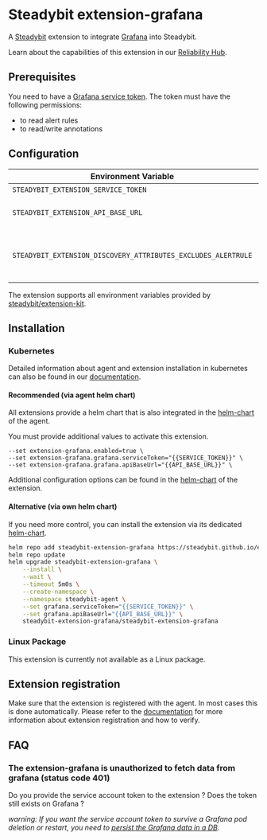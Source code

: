 # Steadybit extension-grafana

A [Steadybit](https://www.steadybit.com/) extension to integrate [Grafana](https://grafana.com/) into Steadybit.

Learn about the capabilities of this extension in our [Reliability Hub](https://hub.steadybit.com/extension/com.steadybit.extension_grafana).

## Prerequisites

You need to have a [Grafana service token](https://grafana.com/docs/grafana/latest/administration/service-accounts/#add-a-token-to-a-service-account-in-grafana). The token must have the following permissions:
- to read alert rules
- to read/write annotations

## Configuration

| Environment Variable                                          | Helm value                                | Meaning                                                                                                                    | Required | Default |
|---------------------------------------------------------------|-------------------------------------------|----------------------------------------------------------------------------------------------------------------------------|----------|---------|
| `STEADYBIT_EXTENSION_SERVICE_TOKEN`                           | `grafana.serviceToken`                    | Grafana Service Token                                                                                                      | yes      |         |
| `STEADYBIT_EXTENSION_API_BASE_URL`                            | `grafana.apiBaseUrl`                      | Grafana API Base URL (example: https://yourcompany.grafana.io)                                                             | yes      |         |
| `STEADYBIT_EXTENSION_DISCOVERY_ATTRIBUTES_EXCLUDES_ALERTRULE` | `discovery.attributes.excludes.alertrule` | List of Alert Rule Attributes which will be excluded during discovery. Checked by key equality and supporting trailing "*" | no       |         |


The extension supports all environment variables provided by [steadybit/extension-kit](https://github.com/steadybit/extension-kit#environment-variables).

## Installation

### Kubernetes

Detailed information about agent and extension installation in kubernetes can also be found in
our [documentation](https://docs.steadybit.com/install-and-configure/install-agent/install-on-kubernetes).

#### Recommended (via agent helm chart)

All extensions provide a helm chart that is also integrated in the
[helm-chart](https://github.com/steadybit/helm-charts/tree/main/charts/steadybit-agent) of the agent.

You must provide additional values to activate this extension.

```
--set extension-grafana.enabled=true \
--set extension-grafana.grafana.serviceToken="{{SERVICE_TOKEN}}" \
--set extension-grafana.grafana.apiBaseUrl="{{API_BASE_URL}}" \
```

Additional configuration options can be found in
the [helm-chart](https://github.com/steadybit/extension-grafana/blob/main/charts/steadybit-extension-grafana/values.yaml) of the
extension.

#### Alternative (via own helm chart)

If you need more control, you can install the extension via its
dedicated [helm-chart](https://github.com/steadybit/extension-grafana/blob/main/charts/steadybit-extension-grafana).

```bash
helm repo add steadybit-extension-grafana https://steadybit.github.io/extension-grafana
helm repo update
helm upgrade steadybit-extension-grafana \
    --install \
    --wait \
    --timeout 5m0s \
    --create-namespace \
    --namespace steadybit-agent \
    --set grafana.serviceToken="{{SERVICE_TOKEN}}" \
    --set grafana.apiBaseUrl="{{API_BASE_URL}}" \
    steadybit-extension-grafana/steadybit-extension-grafana
```

### Linux Package

This extension is currently not available as a Linux package.

## Extension registration

Make sure that the extension is registered with the agent. In most cases this is done automatically. Please refer to
the [documentation](https://docs.steadybit.com/install-and-configure/install-agent/extension-registration) for more
information about extension registration and how to verify.

## FAQ

### The extension-grafana is unauthorized to fetch data from grafana (status code 401)

Do you provide the service account token to the extension ? Does the token still exists on Grafana ?

_warning: If you want the service account token to survive a Grafana pod deletion or restart, you need to [persist the Grafana data in a DB](https://grafana.com/docs/grafana/latest/setup-grafana/configure-grafana/#database)._

